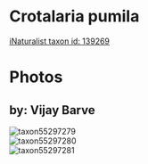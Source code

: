 
Crotalaria pumila
=================
  
[iNaturalist taxon id: 139269](https://www.inaturalist.org/taxa/139269)
# Photos

## by: Vijay Barve
  
![taxon55297279](https://inaturalist-open-data.s3.amazonaws.com/photos/59701845/medium.jpeg)  
![taxon55297280](https://inaturalist-open-data.s3.amazonaws.com/photos/59701856/medium.jpeg)  
![taxon55297281](https://inaturalist-open-data.s3.amazonaws.com/photos/59701850/medium.jpeg)